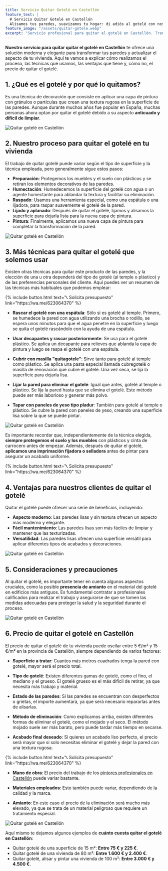 ```yaml
---
title: Servicio Quitar Gotelé en Castellón
feature_text: |
  # Servicio Quitar Gotelé en Castellón
  Alisamos tus paredes, suavizamos tu hogar: di adiós al gotelé con nosotros.
feature_image: "/assets/quitar-gotele.webp"
excerpt: "Servicio profesional para quitar el gotelé en Castellón. Transforma tu hogar en un lienzo liso y moderno. Moderniza con nosotros tus paredes."
---
```


**Nuestro servicio para quitar quitar el gotelé en Castellón** te ofrece una solución moderna y elegante para transformar tus paredes y actualizar el aspecto de tu vivienda. Aquí te vamos a explicar cómo realizamos el proceso, las técnicas que usamos, las ventajas que tiene y, cómo no, el precio de quitar el gotelé.

## 1. ¿Qué es el gotelé y por qué lo quitamos?
Es una técnica de decoración que consiste en aplicar una capa de pintura con gránulos o partículas que crean una textura rugosa en la superficie de las paredes. Aunque durante muchos años fue popular en España, muchas personas ahora optan por quitar el gotelé debido a su aspecto **anticuado y difícil de limpiar**.

<img src="/assets/quitar gotele en castellon 1.webp" alt="Quitar gotelé en Castellón" class="center2">

## 2. Nuestro proceso para quitar el gotelé en tu vivienda
El trabajo de quitar gotelé puede variar según el tipo de superficie y la técnica empleada, pero generalmente sigue estos pasos:
   - **Preparación**: Protegemos los muebles y el suelo con plásticos y se retiran los elementos decorativos de las paredes.
   - **Humectación**: Humedecemos la superficie del gotelé con agua o un agente humectante para ablandar la textura y facilitar su eliminación.
   - **Raspado**: Usamos una herramienta especial, como una espátula o una lijadora, para raspar suavemente el gotelé de la pared.
   - **Lijado y aplanado**: Después de quitar el gotelé, lijamos y alisamos la superficie para dejarla lista para la nueva capa de pintura.
   - **Pintura**: Finalmente, aplicamos una nueva capa de pintura para completar la transformación de la pared.

<img src="/assets/quitar gotele en castellon 2.webp" alt="Quitar gotelé en Castellón" class="center2">

## 3. Más técnicas para quitar el gotelé que solemos usar
Existen otras técnicas para quitar este producto de las paredes, y la elección de una u otra dependerá del tipo de gotelé (al temple o plástico) y de las preferencias personales del cliente. Aquí puedes ver un resumen de las técnicas más habituales que podemos emplear:

<div class="center2">
{% include button.html text="📞 Solicita presupuesto" link="https://wa.me/623064370" %}
</div>

- **Rascar el gotelé con una espátula**: Sólo si es gotelé al temple. Primero, se humedece la pared con agua utilizando una brocha o rodillo, se espera unos minutos para que el agua penetre en la superficie y luego se quita el gotelé rascándolo con la ayuda de una espátula.

- **Usar decapantes y rascar posteriormente**: Se usa para el gotelé plástico. Se aplica un decapante para relieves que ablanda la capa de pintura y luego se raspa el gotelé con una espátula.

- **Cubrir con masilla "quitagotele"**: Sirve tanto para gotelé al temple como plástico. Se aplica una pasta especial llamada cubregotelé o masilla de renovación que cubre el gotelé. Una vez seca, se lija la superficie para dejarla lisa.

- **Lijar la pared para eliminar el gotelé**: Igual que antes, gotelé al temple o plástico. Se lija la pared hasta que se elimina el gotelé. Este método puede ser más laborioso y generar más polvo.

- **Tapar con paneles de yeso tipo pladur**: También para gotelé al temple o plástico. Se cubre la pared con paneles de yeso, creando una superficie lisa sobre la que se puede pintar.

<img src="/assets/quitar gotele en castellon 3.webp" alt="Quitar gotelé en Castellón" class="center2">

Es importante recordar que, independientemente de la técnica elegida, **siempre protegemos el suelo y los muebles** con plásticos y cinta de carrocero antes de empezar. Además, después de quitar el gotelé, **aplicamos una imprimación fijadora o selladora** antes de pintar para asegurar un acabado uniforme.

<div class="center2">
{% include button.html text="📞 Solicita presupuesto" link="https://wa.me/623064370" %}
</div>

## 4. Ventajas para nuestros clientes de quitar el gotelé
Quitar el gotelé puede ofrecer una serie de beneficios, incluyendo:
   - **Aspecto moderno**: Las paredes lisas y sin textura ofrecen un aspecto más moderno y elegante.
   - **Fácil mantenimiento**: Las paredes lisas son más fáciles de limpiar y mantener que las texturizadas.
   - **Versatilidad**: Las paredes lisas ofrecen una superficie versátil para aplicar diferentes tipos de acabados y decoraciones.

<img src="/assets/quitar gotele en castellon 4.webp" alt="Quitar gotelé en Castellón" class="center2">

## 5. Consideraciones y precauciones
Al quitar el gotelé, es importante tener en cuenta algunos aspectos cruciales, como la posible **presencia de amianto** en el material del gotelé en edificios más antiguos. Es fundamental contratar a profesionales calificados para realizar el trabajo y asegurarse de que se tomen las medidas adecuadas para proteger la salud y la seguridad durante el proceso.

<img src="/assets/quitar gotele en castellon 5.webp" alt="Quitar gotelé en Castellón" class="center2">

## 6. Precio de quitar el gotelé en Castellón
El precio de quitar el gotelé de tu vivienda puede oscilar entre 5 €/m² y 15 €/m² en la provincia de Castellón, siempre dependiendo de varios factores:

- **Superficie a tratar**: Cuantos más metros cuadrados tenga la pared con gotelé, mayor será el precio total.

- **Tipo de gotelé**: Existen diferentes gamas de gotelé, como el fino, el mediano y el grueso. El gotelé grueso es el más difícil de retirar, ya que necesita más trabajo y material.

- **Estado de las paredes**: Si las paredes se encuentran con desperfectos o grietas, el importe aumentará, ya que será necesario repararlas antes de alisarlas.

- **Método de eliminación**: Como explicamos arriba, existen diferentes formas de eliminar el gotelé, como el mojado y el seco. El método mojado suele ser más barato, pero puede tardar más tiempo en secarse.

- **Acabado final deseado**: Si quieres un acabado liso perfecto, el precio será mayor que si solo necesitas eliminar el gotelé y dejar la pared con una textura rugosa.

<div class="center2">
{% include button.html text="📞 Solicita presupuesto" link="https://wa.me/623064370" %}
</div>

- **Mano de obra**: El precio del trabajo de los [pintores profesionales en Castellón](https://pintorencastellon.es) puede variar bastante.

- **Materiales empleados**: Esto también puede variar, dependiendo de la calidad y la marca.

- **Amianto**: En este caso el precio de la eliminación será mucho más elevado, ya que se trata de un material peligroso que requiere un tratamiento especial.

<img src="/assets/quitar gotele en castellon 6.webp" alt="Quitar gotelé en Castellón" class="center2">

Aquí mismo te dejamos algunos ejemplos de **cuánto cuesta quitar el gotelé en Castellón**:

- Quitar gotelé de una superficie de 15 m²: **Entre 75 € y 225 €**.
- Quitar gotelé de una vivienda de 80 m²: **Entre 1.600 € y 2.400 €**.
- Quitar gotelé, alisar y pintar una vivienda de 100 m²: **Entre 3.000 € y 4.500 €**.
